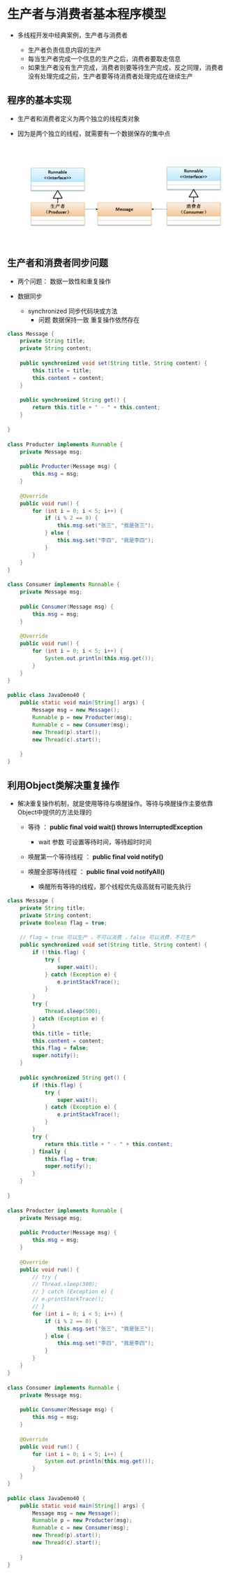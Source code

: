 # 生产者与消费者基本程序模型

* 多线程开发中经典案例，生产者与消费者

    * 生产者负责信息内容的生产
    * 每当生产者完成一个信息的生产之后，消费者要取走信息
    * 如果生产者没有生产完成，消费者则要等待生产完成，反之同理，消费者没有处理完成之前，生产者要等待消费者处理完成在继续生产

## 程序的基本实现

* 生产者和消费者定义为两个独立的线程类对象

* 因为是两个独立的线程，就需要有一个数据保存的集中点

![](../img/生产者和消费者.png)

## 生产者和消费者同步问题

* 两个问题： 数据一致性和重复操作

* 数据同步
    * synchronized 同步代码块或方法
        * 问题 数据保持一致 重复操作依然存在

```java
class Message {
    private String title;
    private String content;

    public synchronized void set(String title, String content) {
        this.title = title;
        this.content = content;
    }

    public synchronized String get() {
        return this.title + " - " + this.content;
    }

}

class Producter implements Runnable {
    private Message msg;

    public Producter(Message msg) {
        this.msg = msg;
    }

    @Override
    public void run() {
        for (int i = 0; i < 5; i++) {
            if (i % 2 == 0) {
                this.msg.set("张三", "我是张三");
            } else {
                this.msg.set("李四", "我是李四");
            }
        }
    }
}

class Consumer implements Runnable {
    private Message msg;

    public Consumer(Message msg) {
        this.msg = msg;
    }

    @Override
    public void run() {
        for (int i = 0; i < 5; i++) {
            System.out.println(this.msg.get());
        }
    }
}

public class JavaDemo40 {
    public static void main(String[] args) {
        Message msg = new Message();
        Runnable p = new Producter(msg);
        Runnable c = new Consumer(msg);
        new Thread(p).start();
        new Thread(c).start();

    }
}
```

## 利用Object类解决重复操作

* 解决重复操作机制，就是使用等待与唤醒操作。等待与唤醒操作主要依靠Object中提供的方法处理的

    * 等待 ： <strong> public final void wait​() throws InterruptedException</strong>
        * wait 参数 可设置等待时间，等待超时时间

    * 唤醒第一个等待线程 ： <strong> public final void notify​()</strong>

    * 唤醒全部等待线程 ： <strong> public final void notifyAll()</strong> 
        * 唤醒所有等待的线程，那个线程优先级高就有可能先执行

```java
class Message {
    private String title;
    private String content;
    private Boolean flag = true;

    // flag = true 可以生产 ，不可以消费 ，false 可以消费，不可生产
    public synchronized void set(String title, String content) {
        if (!this.flag) {
            try {
                super.wait();
            } catch (Exception e) {
                e.printStackTrace();
            }
        }
        try {
            Thread.sleep(500);
        } catch (Exception e) {
        }
        this.title = title;
        this.content = content;
        this.flag = false;
        super.notify();
    }

    public synchronized String get() {
        if (this.flag) {
            try {
                super.wait();
            } catch (Exception e) {
                e.printStackTrace();
            }
        }
        try {
            return this.title + " - " + this.content;
        } finally {
            this.flag = true;
            super.notify();
        }
    }

}

class Producter implements Runnable {
    private Message msg;

    public Producter(Message msg) {
        this.msg = msg;
    }

    @Override
    public void run() {
        // try {
        // Thread.sleep(300);
        // } catch (Exception e) {
        // e.printStackTrace();
        // }
        for (int i = 0; i < 5; i++) {
            if (i % 2 == 0) {
                this.msg.set("张三", "我是张三");
            } else {
                this.msg.set("李四", "我是李四");
            }
        }
    }
}

class Consumer implements Runnable {
    private Message msg;

    public Consumer(Message msg) {
        this.msg = msg;
    }

    @Override
    public void run() {
        for (int i = 0; i < 5; i++) {
            System.out.println(this.msg.get());
        }
    }
}

public class JavaDemo40 {
    public static void main(String[] args) {
        Message msg = new Message();
        Runnable p = new Producter(msg);
        Runnable c = new Consumer(msg);
        new Thread(p).start();
        new Thread(c).start();

    }
}
```